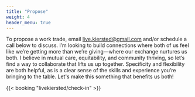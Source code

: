 ```yaml
---
title: "Propose"
weight: 4
header_menu: true
---
```


To propose a work trade, email live.kiersted@gmail.com and/or schedule a call below to discuss. I’m looking to build connections where both of us feel like we’re getting more than we’re giving—where our exchange nurtures us both. I believe in mutual care, equitability, and community thriving, so let’s find a way to collaborate that lifts us up together. Specificity and flexibility are both helpful, as is a clear sense of the skills and experience you’re bringing to the table. Let's make this something that benefits us both!

{{< booking "livekiersted/check-in" >}}